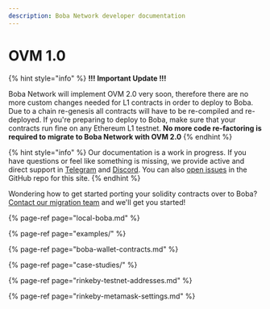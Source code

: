 ```yaml
---
description: Boba Network developer documentation
---
```


# OVM 1.0



{% hint style="info" %}
**!!! Important Update !!!**  
  
Boba Network will implement OVM 2.0 very soon, therefore there are no more custom changes needed for L1 contracts in order to deploy to Boba. Due to a chain re-genesis all contracts will have to be re-compiled and re-deployed. If you're preparing to deploy to Boba, make sure that your contracts run fine on any Ethereum L1 testnet. **No more code re-factoring is required to migrate to Boba Network with OVM 2.0**
{% endhint %}

{% hint style="info" %}
Our documentation is a work in progress. If you have questions or feel like something is missing, we provide active and direct support in [Telegram](https://t.me/bobadev) and [Discord](https://omg.eco/support). You can also [open issues](https://github.com/omgnetwork) in the GitHub repo for this site.
{% endhint %}

Wondering how to get started porting your solidity contracts over to Boba? [Contact our migration team](https://t.me/omgxsupport) and we'll get you started!

{% page-ref page="local-boba.md" %}

{% page-ref page="examples/" %}

{% page-ref page="boba-wallet-contracts.md" %}

{% page-ref page="case-studies/" %}

{% page-ref page="rinkeby-testnet-addresses.md" %}

{% page-ref page="rinkeby-metamask-settings.md" %}



 



